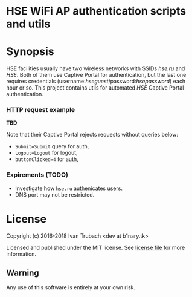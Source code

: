 HSE WiFi AP authentication scripts and utils
============================================

# Synopsis

HSE facilities usually have two wireless networks with SSIDs *hse.ru* and *HSE*.
Both of them use Captive Portal for authentication, but the last one requires
credentials (username:*hseguest*/password:*hsepassword*) each hour or so.
This project contains utils for automated *HSE* Captive Portal authentication.

### HTTP request example

__TBD__

Note that their Captive Portal rejects requests without queries below:
- `Submit=Submit` query for auth,
- `Logout=Logout` for logout,
- `buttonClicked=4` for auth,

### Expirements (TODO)

- Investigate how `hse.ru` authenicates users.
- DNS port may not be restricted.

# License

Copyright (c) 2016-2018 Ivan Trubach &lt;dev at b1nary.tk&gt;

Licensed and published under the MIT license.
See [license file] for more information.

## Warning

Any use of this software is entirely at your own risk.

[license file]: LICENSE.txt
